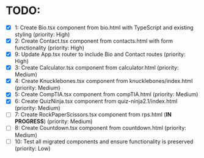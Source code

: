 # TODO:

- [x] 1: Create Bio.tsx component from bio.html with TypeScript and existing styling (priority: High)
- [x] 2: Create Contact.tsx component from contacts.html with form functionality (priority: High)
- [x] 9: Update App.tsx router to include Bio and Contact routes (priority: High)
- [x] 3: Create Calculator.tsx component from calculator.html (priority: Medium)
- [x] 4: Create Knucklebones.tsx component from knucklebones/index.html (priority: Medium)
- [x] 5: Create CompTIA.tsx component from compTIA.html (priority: Medium)
- [x] 6: Create QuizNinja.tsx component from quiz-ninja2.1/index.html (priority: Medium)
- [ ] 7: Create RockPaperScissors.tsx component from rps.html (**IN PROGRESS**) (priority: Medium)
- [ ] 8: Create Countdown.tsx component from countdown.html (priority: Medium)
- [ ] 10: Test all migrated components and ensure functionality is preserved (priority: Low)
